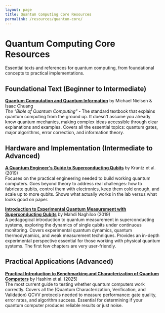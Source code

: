 ```yaml
---
layout: page
title: Quantum Computing Core Resources
permalink: /resources/quantum-core/
---
```


# Quantum Computing Core Resources

Essential texts and references for quantum computing, from foundational concepts to practical implementations.

## Foundational Text (Beginner to Intermediate)

**[Quantum Computation and Quantum Information](/assets/resources/nielsen-chuang-quantum-computation.pdf)** by Michael Nielsen & Isaac Chuang  
*The "Bible of Quantum Computing"* - The standard textbook that explains quantum computing from the ground up. It doesn't assume you already know quantum mechanics, making complex ideas accessible through clear explanations and examples. Covers all the essential topics: quantum gates, major algorithms, error correction, and information theory.

## Hardware and Implementation (Intermediate to Advanced)

**[A Quantum Engineer's Guide to Superconducting Qubits](/assets/resources/quantum-engineers-guide-superconducting-qubits.pdf)** by Krantz et al. (2019)  
Focuses on the practical engineering needed to build working quantum computers. Goes beyond theory to address real challenges: how to fabricate qubits, control them with electronics, keep them cold enough, and scale up to more qubits. Shows what actually works in the lab versus what looks good on paper.

**[Introduction to Experimental Quantum Measurement with Superconducting Qubits](/assets/resources/experimental-quantum-measurement-superconducting-qubits.pdf)** by Mahdi Naghiloo (2019)  
A pedagogical introduction to quantum measurement in superconducting systems, exploring the dynamics of single qubits under continuous monitoring. Covers experimental quantum dynamics, quantum thermodynamics, and weak measurement techniques. Provides an in-depth experimental perspective essential for those working with physical quantum systems. The first few chapters are very user-friendly.

## Practical Applications (Advanced)

**[Practical Introduction to Benchmarking and Characterization of Quantum Computers](/assets/resources/benchmarking-characterization-quantum-computers.pdf)** by Hashim et al. (2025)  
The most current guide to testing whether quantum computers work correctly. Covers all the (Quantum Characterization, Verification, and Validation) QCVV protocols needed to measure performance: gate quality, error rates, and algorithm success. Essential for determining if your quantum computer produces reliable results or just noise.

